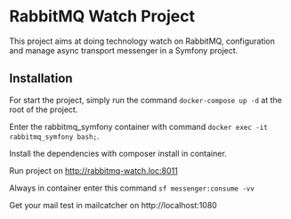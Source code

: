 # RabbitMQ Watch Project
This project aims at doing technology watch on RabbitMQ, configuration and manage async transport messenger in a Symfony project.

## Installation
For start the project, simply run the command `docker-compose up -d` at the root of the project.

Enter the rabbitmq_symfony container with command `docker exec -it rabbitmq_symfony bash;`.

Install the dependencies with composer install in container.

Run project on http://rabbitmq-watch.loc:8011

Always in container enter this command `sf messenger:consume -vv`

Get your mail test in mailcatcher on http://localhost:1080

